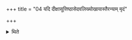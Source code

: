 +++
title = "04 यदि दीक्षासूत्तिष्ठासेदवलिख्योखायास्तैरन्याम् मृदं"

+++

<details><summary>थिते</summary>

4. If someone would desire to stand up (i.e. discontinue to participate in the session) during the Dīkṣā (consecration day)s, having taken out clay from the fire-pan, having mixed the clay (of) another (fire-pan) with it, he should get a fire-pan prepared. 
</details>
